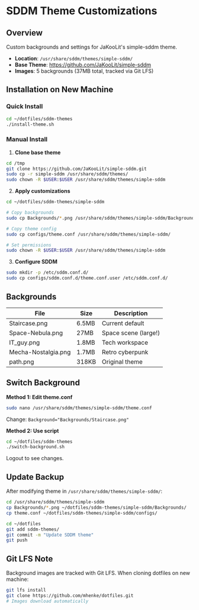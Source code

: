 # SDDM Theme Customizations

## Overview
Custom backgrounds and settings for JaKooLit's simple-sddm theme.

- **Location**: `/usr/share/sddm/themes/simple-sddm/`
- **Base Theme**: https://github.com/JaKooLit/simple-sddm
- **Images**: 5 backgrounds (37MB total, tracked via Git LFS)

## Installation on New Machine

### Quick Install
```bash
cd ~/dotfiles/sddm-themes
./install-theme.sh
```

### Manual Install

1. **Clone base theme**
```bash
cd /tmp
git clone https://github.com/JaKooLit/simple-sddm.git
sudo cp -r simple-sddm /usr/share/sddm/themes/
sudo chown -R $USER:$USER /usr/share/sddm/themes/simple-sddm
```

2. **Apply customizations**
```bash
cd ~/dotfiles/sddm-themes/simple-sddm

# Copy backgrounds
sudo cp Backgrounds/*.png /usr/share/sddm/themes/simple-sddm/Backgrounds/

# Copy theme config
sudo cp configs/theme.conf /usr/share/sddm/themes/simple-sddm/

# Set permissions
sudo chown -R $USER:$USER /usr/share/sddm/themes/simple-sddm
```

3. **Configure SDDM**
```bash
sudo mkdir -p /etc/sddm.conf.d/
sudo cp configs/sddm.conf.d/theme.conf.user /etc/sddm.conf.d/
```

## Backgrounds

| File | Size | Description |
|------|------|-------------|
| Staircase.png | 6.5MB | Current default |
| Space-Nebula.png | 27MB | Space scene (large!) |
| IT_guy.png | 1.8MB | Tech workspace |
| Mecha-Nostalgia.png | 1.7MB | Retro cyberpunk |
| path.png | 318KB | Original theme |

## Switch Background

**Method 1: Edit theme.conf**
```bash
sudo nano /usr/share/sddm/themes/simple-sddm/theme.conf
```
Change: `Background="Backgrounds/Staircase.png"`

**Method 2: Use script**
```bash
cd ~/dotfiles/sddm-themes
./switch-background.sh
```

Logout to see changes.

## Update Backup

After modifying theme in `/usr/share/sddm/themes/simple-sddm/`:

```bash
cd /usr/share/sddm/themes/simple-sddm
cp Backgrounds/*.png ~/dotfiles/sddm-themes/simple-sddm/Backgrounds/
cp theme.conf ~/dotfiles/sddm-themes/simple-sddm/configs/

cd ~/dotfiles
git add sddm-themes/
git commit -m "Update SDDM theme"
git push
```

## Git LFS Note

Background images are tracked with Git LFS. When cloning dotfiles on new machine:
```bash
git lfs install
git clone https://github.com/mhenke/dotfiles.git
# Images download automatically
```
